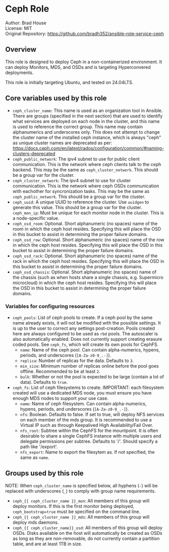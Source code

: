 # Ceph Role

Author: Brad House<br/>
License: MIT<br/>
Original Repository: https://github.com/bradh352/ansible-role-service-ceph

## Overview

This role is designed to deploy Ceph in a non-containerized environment.  It can
deploy Monitors, MDS, and OSDs and is targeting Hyperconvered deployments.

This role is initially targeting Ubuntu, and tested on 24.04LTS.

## Core variables used by this role
* `ceph_cluster_name`: This name is used as an organization tool in Ansible.
  There are groups (specified in the next section) that are used to identify
  what services are deployed on each node in the cluster, and this name is
  used to reference the correct group.  This name may contain alphanumerics
  and underscores only.  This does not attempt to change the cluster name of the
  installed ceph instance, which is always "ceph" as unique cluster names are
  deprecated as per:
  https://docs.ceph.com/en/latest/rados/configuration/common/#naming-clusters-deprecated
* `ceph_public_network`: The ipv4 subnet to use for public client communication.
  This is the network where ceph clients talk to the ceph backend.  This may
  be the same as `ceph_cluster_network`.  This should be a group var for the
  cluster.
* `ceph_cluster_network`: The ipv4 subnet to use for cluster communication. This
  is the network where ceph OSDs communication with eachother for syncronization
  tasks.  This may be the same as `ceph_public_network`.  This should be a group
  var for the cluster.
* `ceph_uuid`: A unique UUID to reference the cluster.  Use `uuidgen` to
  generate this value.  This should be a group var for the cluster.
 `ceph_mon_ip`: Must be unique for each monitor node in the cluster.  This
  is a node-specific value.
* `ceph_osd_room`: Optional. Short alphanumeric (no spaces) name of the room in
  which the ceph host resides.  Specifying this will place the OSD in this
  bucket to assist in determining the proper failure domains.
* `ceph_osd_row`: Optional. Short alphanumeric (no spaces) name of the row in
  which the ceph host resides.  Specifying this will place the OSD in this
  bucket to assist in determining the proper failure domains.
* `ceph_osd_rack`: Optional. Short alphanumeric (no spaces) name of the rack in
  which the ceph host resides.  Specifying this will place the OSD in this
  bucket to assist in determining the proper failure domains.
* `ceph_osd_chassis`: Optional. Short alphanumeric (no spaces) name of the
  chassis (such as when hosts share a single chassis, e.g. Supermicro microcloud)
  in which the ceph host resides.  Specifying this will place the OSD in this
  bucket to assist in determining the proper failure domains.

### Variables for configuring resources

* `ceph_pools`: List of ceph pools to create.  If a ceph pool by the same name
  already exists, it will not be modified with the possible settings.  It is
  up to the user to correct any settings post-creation.  Pools created here are
  always configured to be used as `rbd` pools.  The autoscaler is also automatically
  enabled.  Does not currently support creating erasure coded pools.
  See `ceph_fs`, which will create its own pools for CephFS.
  * `name`: Name of the ceph pool.  Can contain alpha-numerics, hypens, periods,
    and underscores (`[A-Za-z0-9_.-]`).
  * `replica`: Number of replicas for the data.  Defaults to `3`.
  * `min_size`: Minimum number of replicas online before the pool goes offline.
    Recommended to be at least `2`.
  * `bulk`: Whether or not the pool is expected to be large (contain a lot of
    data).  Defaults to `true`.
* `ceph_fs`: List of ceph filesystems to create.  IMPORTANT: each filesystem
  created will use a dedicated MDS node, you must ensure you have enough
  MDS nodes to support your use case.
  * `name`: Name of ceph filesystem. Can contain alpha-numerics, hypens, periods,
    and underscores (`[A-Za-z0-9_.-]`).
  * `nfs`: Boolean.  Defaults to false.  If set to true, will deploy NFS
    services on each member of the mds group.  It is recommended to use a
    Virtual IP such as through Keepalived High Availability/Fail Over.
  * `nfs_root`: Subtree within the CephFS for the mountpoint.  It is often
    desirable to share a single CephFS instance with multiple users and delegate
    permissions per subtree.  Defaults to '/'.  Should specify a path like
    '/export'.
  * `nfs_export`: Name to export the filesytem as. If not specified, the same as
    `name`.


## Groups used by this role

NOTE: When `ceph_cluster_name` is specified below, all hyphens (`-`) will be
      replaced with underscores (`_`) to comply with group name requirements.
* `ceph_{{ ceph_cluster_name }}_mon`: All members of this group will deploy
   monitors.  If this is the first monitor being deployed, `ceph_bootstrap=true`
   must be specified on the command line.
* `ceph_{{ ceph_cluster_name }}_mds`: All members of this group will deploy
   mds daemons.
* `ceph_{{ ceph_cluster_name}}_osd`: All members of this group will deploy
   OSDs. Disks available on the host will automatically be created as OSDs
   as long as they are non-removable, do not currently contain a partition
   table, and are at least 1TB in size.


